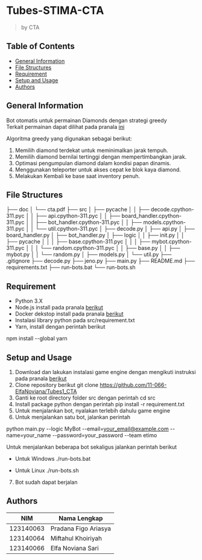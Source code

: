 # Tubes-STIMA-CTA

> by CTA

## Table of Contents

- [General Information](#general-information)
- [File Structures](#file-structures)
- [Requirement](#requirement)
- [Setup and Usage](#setup-and-usage)
- [Authors](#authors)

## General Information

Bot otomatis untuk permainan Diamonds dengan strategi greedy<br>
Terkait permainan dapat dilihat pada pranala [ini](https://drive.google.com/file/d/17_d7sRWhr0TspjS0ZqIIQCnQnElPaeDR/view)<br>

Algoritma greedy yang digunakan sebagai berikut:
1. Memilih diamond terdekat untuk meminimalkan jarak tempuh.
2. Memilih diamond bernilai tertinggi dengan mempertimbangkan jarak.
3. Optimasi pengumpulan diamond dalam kondisi papan dinamis.
4. Menggunakan teleporter untuk akses cepat ke blok kaya diamond.
5. Melakukan Kembali ke base saat inventory penuh.

## File Structures

├── doc
│ └── cta.pdf
├── src
│ ├── pycache
│ │ ├── decode.cpython-311.pyc
│ │ ├── api.cpython-311.pyc
│ │ ├── board_handler.cpython-311.pyc
│ │ ├── bot_handler.cpython-311.pyc
│ │ ├── models.cpython-311.pyc
│ │ └── util.cpython-311.pyc
│ ├── decode.py
│ ├── api.py
│ ├── board_handler.py
│ ├── bot_handler.py
│ ├── logic
│ │ ├── init.py
│ │ ├── pycache
│ │ │ ├── base.cpython-311.pyc
│ │ │ ├── mybot.cpython-311.pyc
│ │ │ └── random.cpython-311.pyc
│ │ ├── base.py
│ │ ├── mybot.py
│ │ └── random.py
│ ├── models.py
│ └── util.py
├── .gitignore
├── decode.py
├── jeno.py
├── main.py
├── README.md
├── requirements.txt
├── run-bots.bat
└── run-bots.sh

## Requirement

- Python 3.X
- Node.js install pada pranala [berikut](https://nodejs.org/en)
- Docker dekstop install pada pranala [berikut](https://www.docker.com/products/docker-desktop/)
- Instalasi library python pada src/requirement.txt
- Yarn, install dengan perintah berikut

npm install --global yarn


## Setup and Usage

1. Download dan lakukan instalasi game engine dengan mengikuti instruksi pada pranala [berikut](https://docs.google.com/spreadsheets/d/1FJ0SS6AtDuOtYBe7_bViBHV0cmOipCHIhLPDQMhwvlE/edit?gid=0#gid=0)
2. Clone repository berikut git clone https://github.com/11-066-ElfaNoviana/Tubes1_CTA
3. Ganti ke root directory folder src dengan perintah cd src
4. Install package python dengan perintah pip install -r requirement.txt
5. Untuk menjalankan bot, nyalakan terlebih dahulu game engine
6. Untuk menjalankan satu bot, jalankan perintah


python main.py --logic MyBot --email=your_email@example.com --name=your_name --password=your_password --team etimo


Untuk menjalankan beberapa bot sekaligus jalankan perintah berikut
- Untuk Windows
./run-bots.bat

- Untuk Linux
./run-bots.sh

7. Bot sudah dapat berjalan

## Authors

|    NIM    |      Nama Lengkap        |
| --------- | ------------------------ |
| 123140063 | Pradana Figo Ariasya     |
| 123140064 | Miftahul Khoiriyah       |
| 123140066 | Elfa Noviana Sari        |

